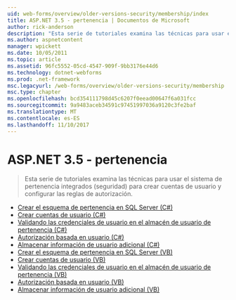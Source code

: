 ```yaml
---
uid: web-forms/overview/older-versions-security/membership/index
title: ASP.NET 3.5 - pertenencia | Documentos de Microsoft
author: rick-anderson
description: "Esta serie de tutoriales examina las técnicas para usar el sistema de pertenencia integrados (seguridad) para crear cuentas de usuario y configurar las reglas de autorización."
ms.author: aspnetcontent
manager: wpickett
ms.date: 10/05/2011
ms.topic: article
ms.assetid: 96fc5552-05cd-4547-909f-9bb3176e44d6
ms.technology: dotnet-webforms
ms.prod: .net-framework
msc.legacyurl: /web-forms/overview/older-versions-security/membership
msc.type: chapter
ms.openlocfilehash: bcd354111798d45c6207f0eead00647f6a031fcc
ms.sourcegitcommit: 9a9483aceb34591c97451997036a9120c3fe2baf
ms.translationtype: MT
ms.contentlocale: es-ES
ms.lasthandoff: 11/10/2017
---
```

<a name="aspnet-35---membership"></a>ASP.NET 3.5 - pertenencia
====================
> Esta serie de tutoriales examina las técnicas para usar el sistema de pertenencia integrados (seguridad) para crear cuentas de usuario y configurar las reglas de autorización.


- [Crear el esquema de pertenencia en SQL Server (C#)](creating-the-membership-schema-in-sql-server-cs.md)
- [Crear cuentas de usuario (C#)](creating-user-accounts-cs.md)
- [Validando las credenciales de usuario en el almacén de usuario de pertenencia (C#)](validating-user-credentials-against-the-membership-user-store-cs.md)
- [Autorización basada en usuario (C#)](user-based-authorization-cs.md)
- [Almacenar información de usuario adicional (C#)](storing-additional-user-information-cs.md)
- [Crear el esquema de pertenencia en SQL Server (VB)](creating-the-membership-schema-in-sql-server-vb.md)
- [Crear cuentas de usuario (VB)](creating-user-accounts-vb.md)
- [Validando las credenciales de usuario en el almacén de usuario de pertenencia (VB)](validating-user-credentials-against-the-membership-user-store-vb.md)
- [Autorización basada en usuario (VB)](user-based-authorization-vb.md)
- [Almacenar información de usuario adicional (VB)](storing-additional-user-information-vb.md)
